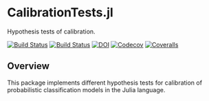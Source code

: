 # CalibrationTests.jl

Hypothesis tests of calibration.

[![Build Status](https://travis-ci.com/devmotion/CalibrationTests.jl.svg?branch=master)](https://travis-ci.com/devmotion/CalibrationTests.jl)
[![Build Status](https://ci.appveyor.com/api/projects/status/github/devmotion/CalibrationTests.jl?svg=true)](https://ci.appveyor.com/project/devmotion/CalibrationTests-jl)
[![DOI](https://zenodo.org/badge/215970266.svg)](https://zenodo.org/badge/latestdoi/215970266)
[![Codecov](https://codecov.io/gh/devmotion/CalibrationTests.jl/branch/master/graph/badge.svg)](https://codecov.io/gh/devmotion/CalibrationTests.jl)
[![Coveralls](https://coveralls.io/repos/github/devmotion/CalibrationTests.jl/badge.svg?branch=master)](https://coveralls.io/github/devmotion/CalibrationTests.jl?branch=master)

## Overview

This package implements different hypothesis tests for calibration of
probabilistic classification models in the Julia language.
